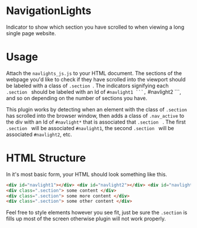 NavigationLights
================
Indicator to show which section you have scrolled to when viewing a long single page website.

Usage
=====
Attach the ```navlights_js.js``` to your HTML document. The sections of the webpage you'd like to check if they have scrolled into the viewport should be labeled with a class of ``` .section  ```. The indicators signifying each ``` .section  ``` should be labeled with an Id of `` #navlight1 ```, `` #navlight2 ```, and so on depending on the number of sections you have.

This plugin works by detecting when an element with the class of ``` .section  ``` has scrolled into the browser window, then adds a class of ``` .nav_active ```  to the div with an Id of ``` #navlight* ``` that is associated that ``` .section  ``` .  The first ``` .section  ``` will be associated ``` #navlight1 ```, the second ``` .section  ``` will be associated ``` #navlight2 ```, etc.

HTML Structure
==============
In it's most basic form, your HTML should look something like this.
``` html
<div id="navlight1"></div> <div id="navlight2"></div> <div id="navlight3"></div>
<div class=".section"> some content </div>
<div class=".section"> some more content </div>
<div class=".section"> some other content </div>
```
Feel free to style elements however you see fit, just be sure the ``` .section ``` is fills up most of the screen otherwise plugin will not work properly.
